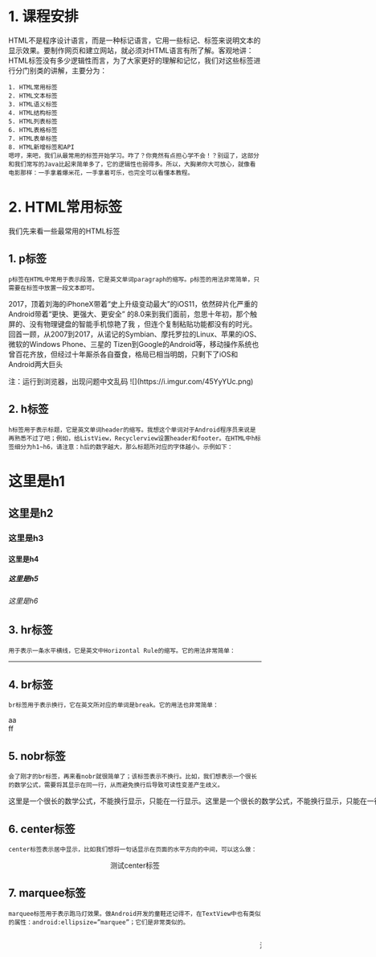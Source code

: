 # 1. 课程安排

HTML不是程序设计语言，而是一种标记语言，它用一些标记、标签来说明文本的显示效果。要制作网页和建立网站，就必须对HTML语言有所了解。客观地讲：HTML标签没有多少逻辑性而言，为了大家更好的理解和记忆，我们对这些标签进行分门别类的讲解，主要分为：

    1. HTML常用标签
    2. HTML文本标签
    3. HTML语义标签
    4. HTML结构标签
    5. HTML列表标签
    6. HTML表格标签
    7. HTML表单标签
    8. HTML新增标签和API
	嗯哼，来吧，我们从最常用的标签开始学习。咋了？你竟然有点担心学不会！？别逗了，这部分和我们常写的Java比起来简单多了，它的逻辑性也弱得多。所以，大胸弟你大可放心，就像看电影那样：一手拿着爆米花，一手拿着可乐，也完全可以看懂本教程。

# 2. HTML常用标签

我们先来看一些最常用的HTML标签
## 1. p标签
	p标签在HTML中常用于表示段落，它是英文单词paragraph的缩写。p标签的用法非常简单，只需要在标签中放置一段文本即可。

<p>2017，顶着刘海的iPhoneX带着“史上升级变动最大”的iOS11，依然碎片化严重的Android带着“更快、更强大、更安全” 的8.0来到我们面前，忽思十年初，那个触 屏的、没有物理键盘的智能手机惊艳了我 ，但连个复制粘贴功能都没有的时光。回首一顾，从2007到2017，从诺记的Symbian、摩托罗拉的Linux、苹果的iOS、微软的Windows Phone、三星的 Tizen到Google的Android等，移动操作系统也曾百花齐放，但经过十年厮杀各自蚕食，格局已相当明朗，只剩下了iOS和Android两大巨头
</p>
	注：运行到浏览器，出现问题中文乱码
![](https://i.imgur.com/45YyYUc.png)

## 2. h标签
	h标签用于表示标题，它是英文单词header的缩写。我想这个单词对于Android程序员来说是再熟悉不过了吧；例如，给ListView，Recyclerview设置header和footer。在HTML中h标签细分为h1~h6，请注意：h后的数字越大，那么标题所对应的字体越小。示例如下：

<h1>这里是h1</h1>
<h2>这里是h2</h2>
<h3>这里是h3</h3>
<h4>这里是h4</h4>
<h5>这里是h5</h5>
<h6>这里是h6</h6>

## 3. hr标签
	用于表示一条水平横线，它是英文中Horizontal Rule的缩写。它的用法非常简单：
<hr>

## 4. br标签
	br标签用于表示换行，它在英文所对应的单词是break。它的用法也非常简单：
aa<br>ff

## 5. nobr标签
	会了刚才的br标签，再来看nobr就很简单了；该标签表示不换行。比如，我们想表示一个很长的数学公式，需要将其显示在同一行，从而避免换行后导致可读性变差产生歧义。

<nobr>这里是一个很长的数学公式，不能换行显示，只能在一行显示。这里是一个很长的数学公式，不能换行显示，只能在一行显示。这里是一个很长的数学公式，不能换行显示，只能在一行显示。这里是一个很长的数学公式，不能换行显示，只能在一行显示。</nobr>

## 6. center标签
	center标签表示居中显示，比如我们想将一句话显示在页面的水平方向的中间，可以这么做：
<center>测试center标签</center>

## 7. marquee标签
	marquee标签用于表示跑马灯效果。做Android开发的童鞋还记得不，在TextView中也有类似的属性：android:ellipsize=”marquee”；它们是非常类似的。
<marquee behavior="scroll" direction="left">
  <p>测试marquee标签（跑马灯）</p>
</marquee>